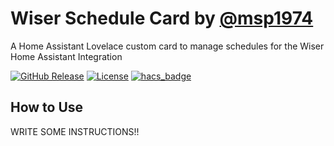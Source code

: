 # Wiser Schedule Card by [@msp1974](https://www.github.com/msp1974)

A Home Assistant Lovelace custom card to manage schedules for the Wiser Home Assistant Integration

[![GitHub Release][releases-shield]][releases]
[![License][license-shield]](LICENSE.md)
[![hacs_badge](https://img.shields.io/badge/HACS-Default-orange.svg?style=for-the-badge)](https://github.com/custom-components/hacs)

## How to Use

WRITE SOME INSTRUCTIONS!!

[commits-shield]: https://img.shields.io/github/commit-activity/y/msp1974/wiser-schedule-card.svg?style=for-the-badge
[commits]: https://github.com/msp1974/wiser-schedule-card/commits/master
[devcontainer]: https://code.visualstudio.com/docs/remote/containers
[discord]: https://discord.gg/5e9yvq
[discord-shield]: https://img.shields.io/discord/330944238910963714.svg?style=for-the-badge
[forum-shield]: https://img.shields.io/badge/community-forum-brightgreen.svg?style=for-the-badge
[forum]: https://community.home-assistant.io/c/projects/frontend
[license-shield]: https://img.shields.io/github/license/msp1974/wiser-schedule-card.svg?style=for-the-badge
[maintenance-shield]: https://img.shields.io/maintenance/yes/2022.svg?style=for-the-badge
[releases-shield]: https://img.shields.io/github/release/msp1974/wiser-schedule-card.svg?style=for-the-badge
[releases]: https://github.com/msp1974/wiser-schedule-card/releases
